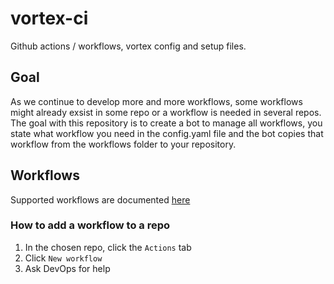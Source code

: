# vortex-ci
Github actions / workflows, vortex config and setup files.

## Goal
As we continue to develop more and more workflows, some workflows might already exsist in some repo or a workflow is needed in several repos. The goal with this repository is to create a bot to manage all workflows, you state what workflow you need in the config.yaml file and the bot copies that workflow from the workflows folder to your repository.

## Workflows
Supported workflows are documented [here](./.github/workflows/README.md)

### How to add a workflow to a repo
1. In the chosen repo, click the `Actions` tab
2. Click `New workflow`
3. Ask DevOps for help
